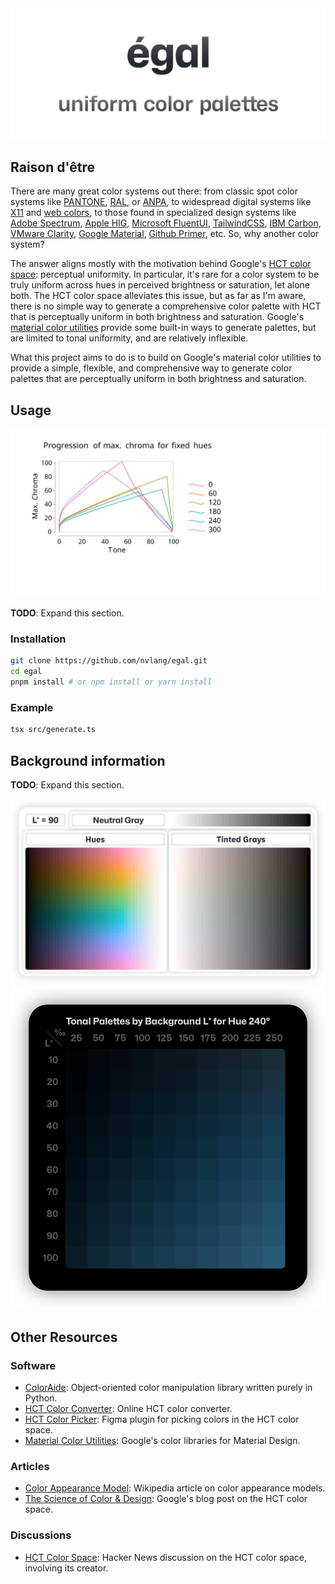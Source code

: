 <picture>
  <source media="(prefers-color-scheme: dark)" srcset="assets/graphics/egal-dark.svg">
  <source media="(prefers-color-scheme: light)" srcset="assets/graphics/egal-light.svg">
  <img alt="égal: uniform color palettes" src="assets/graphics/egal-light.svg">
</picture>

## Raison d'être

There are many great color systems out there: from classic spot color systems like [PANTONE](https://en.wikipedia.org/wiki/Pantone), [RAL](https://en.wikipedia.org/wiki/RAL_colour_standard), or [ANPA](https://en.wikipedia.org/w/index.php?title=Spot_color&oldid=1180172085#Classification), to widespread digital systems like [X11](https://en.wikipedia.org/wiki/X11_color_names) and [web colors](https://en.wikipedia.org/wiki/Web_colors), to those found in specialized design systems like [Adobe Spectrum](https://spectrum.adobe.com/page/color-palette/), [Apple HIG](https://developer.apple.com/design/human-interface-guidelines/color), [Microsoft FluentUI](https://developer.microsoft.com/fluentui#/styles/web/colors/theme-slots), [TailwindCSS](https://tailwindcss.com/docs/customizing-colors), [IBM Carbon](https://carbondesignsystem.com/guidelines/color/tokens), [VMware Clarity](https://clarity.design/documentation/color), [Google Material](https://m3.material.io/styles/color/the-color-system/tokens), [Github Primer](https://primer.style/foundations/color), etc. So, why another color system?

The answer aligns mostly with the motivation behind Google's [HCT color space](https://material.io/blog/science-of-color-design): perceptual uniformity. In particular, it's rare for a color system to be truly uniform across hues in perceived brightness or saturation, let alone both. The HCT color space alleviates this issue, but as far as I'm aware, there is no simple way to generate a comprehensive color palette with HCT that is perceptually uniform in both brightness and saturation. Google's [material color utilities](https://github.com/material-foundation/material-color-utilities) provide some built-in ways to generate palettes, but are limited to tonal uniformity, and are relatively inflexible.

What this project aims to do is to build on Google's material color utilities to provide a simple, flexible, and comprehensive way to generate color palettes that are perceptually uniform in both brightness and saturation.

## Usage

<picture>
  <source media="(prefers-color-scheme: dark)" srcset="assets/graphics/graph.svg">
  <source media="(prefers-color-scheme: light)" srcset="assets/graphics/graph.svg">
  <img alt="Progressions of max. chroma for fixed hues." src="assets/graphics/graph.svg">
</picture>

**TODO**: Expand this section.

### Installation

```bash
git clone https://github.com/nvlang/egal.git
cd egal
pnpm install # or npm install or yarn install
```

### Example

```bash
tsx src/generate.ts
```

## Background information

**TODO**: Expand this section.

<picture>
  <source media="(prefers-color-scheme: dark)" srcset="assets/graphics/egal-palettes-dark.png">
  <source media="(prefers-color-scheme: light)" srcset="assets/graphics/egal-palettes-light.png">
  <img alt="Shows an illustrated sun in light mode and a moon with stars in dark mode." src="assets/graphics/egal-palettes-light.svg">
</picture>

<!-- <picture>
  <img alt="Shows an illustrated sun in light mode and a moon with stars in dark mode." src="assets/graphics/egal-L*.svg">
</picture> -->

<picture>
  <img alt="Tonal palettes of 240° hue by ambient L*." src="assets/graphics/egal-tonal-palettes-by-L*.svg">
</picture>

## Other Resources

### Software

-   [ColorAide](https://github.com/facelessuser/coloraide): Object-oriented color manipulation library written purely in Python.
-   [HCT Color Converter](https://www.hct-color-converter.com): Online HCT color converter.
-   [HCT Color Picker](https://www.figma.com/community/plugin/1227923985322908257/hct-color-picker): Figma plugin for picking colors in the HCT color space.
-   [Material Color Utilities](https://github.com/material-foundation/material-color-utilities): Google's color libraries for Material Design.

### Articles

-   [Color Appearance Model](https://en.wikipedia.org/wiki/Color_appearance_model): Wikipedia article on color appearance models.
-   [The Science of Color & Design](https://material.io/blog/science-of-color-design): Google's blog post on the HCT color space.

### Discussions

-   [HCT Color Space](https://news.ycombinator.com/item?id=37308278): Hacker News discussion on the HCT color space, involving its creator.
